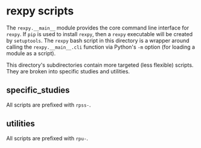 rexpy scripts
=============

The `rexpy.__main__` module provides the core command line interface
for `rexpy`. If `pip` is used to install `rexpy`, then a `rexpy`
executable will be created by `setuptools`. The `rexpy` bash script in
this directory is a wrapper around calling the `rexpy.__main__.cli`
function via Python's `-m` option (for loading a module as a script).

This directory's subdirectories contain more targeted (less flexible)
scripts. They are broken into specific studies and utilities.

specific_studies
----------------

All scripts are prefixed with `rpss-`.

utilities
---------

All scripts are prefixed with `rpu-`.
